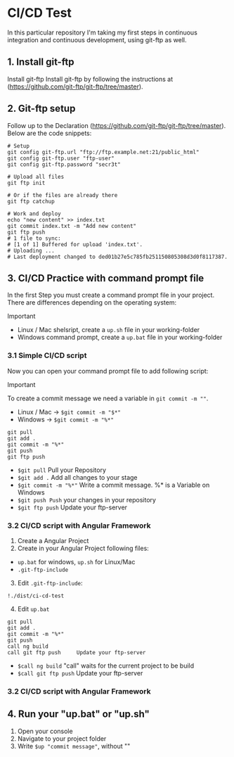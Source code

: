 # CI/CD Test

In this particular repository I'm taking my first steps in continuous integration and continuous development, using git-ftp as well.

## 1. Install git-ftp

Install git-ftp Install git-ftp by following the instructions at (https://github.com/git-ftp/git-ftp/tree/master).

## 2. Git-ftp setup

Follow up to the Declaration (https://github.com/git-ftp/git-ftp/tree/master).
Below are the code snippets:

```
# Setup
git config git-ftp.url "ftp://ftp.example.net:21/public_html"
git config git-ftp.user "ftp-user"
git config git-ftp.password "secr3t"

# Upload all files
git ftp init

# Or if the files are already there
git ftp catchup

# Work and deploy
echo "new content" >> index.txt
git commit index.txt -m "Add new content"
git ftp push
# 1 file to sync:
# [1 of 1] Buffered for upload 'index.txt'.
# Uploading ...
# Last deployment changed to ded01b27e5c785fb251150805308d3d0f8117387.
```

## 3. CI/CD Practice with command prompt file

In the first Step you must create a command prompt file in your project. There are differences depending on the operating system:

> [!IMPORTANT]
>
> - Linux / Mac shelsript, create a `up.sh` file in your working-folder
> - Windows command prompt, create a `up.bat` file in your working-folder

### 3.1 Simple CI/CD script

Now you can open your command prompt file to add following script:

> [!IMPORTANT]
> To create a commit message we need a variable in `git commit -m ""`.
>
> - Linux / Mac -> `$git commit -m "$*"`
> - Windows -> `$git commit -m "%*"`

```
git pull
git add .
git commit -m "%*"
git push
git ftp push
```

- `$git pull` Pull your Repository
- `$git add .` Add all changes to your stage
- `$git commit -m "%*"` Write a commit message. %* is a Variable on Windows
- `$git push Push` your changes in your repository
- `$git ftp push` Update your ftp-server

### 3.2 CI/CD script with Angular Framework

1. Create a Angular Project
2. Create in your Angular Project following files:

- `up.bat` for windows, `up.sh` for Linux/Mac
- `.git-ftp-include`

3. Edit `.git-ftp-include`:

```
!./dist/ci-cd-test
```

4. Edit `up.bat`

```
git pull
git add .
git commit -m "%*"
git push
call ng build
call git ftp push     Update your ftp-server
```

- `$call ng build` "call" waits for the current project to be build
- `$call git ftp push` Update your ftp-server

### 3.2 CI/CD script with Angular Framework

## 4. Run your "up.bat" or "up.sh"

1. Open your console
2. Navigate to your project folder
3. Write `$up "commit message"`, without ""
